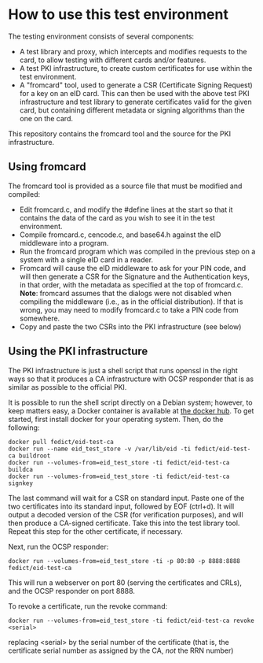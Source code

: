 # How to use this test environment

The testing environment consists of several components:

- A test library and proxy, which intercepts and modifies requests to
  the card, to allow testing with different cards and/or features.
- A test PKI infrastructure, to create custom certificates
  for use within the test environment.
- A "fromcard" tool, used to generate a CSR (Certificate Signing
  Request) for a key on an eID card. This can then be used with the
  above test PKI infrastructure and test library to generate
  certificates valid for the given card, but containing different
  metadata or signing algorithms than the one on the card.

This repository contains the fromcard tool and the source for the PKI
infrastructure.

## Using fromcard

The fromcard tool is provided as a source file that must be modified and
compiled:

- Edit fromcard.c, and modify the #define lines at the start so that it
  contains the data of the card as you wish to see it in the test
  environment.
- Compile fromcard.c, cencode.c, and base64.h against the eID middleware
  into a program.
- Run the fromcard program which was compiled in the previous step on a
  system with a single eID card in a reader.
- Fromcard will cause the eID middleware to ask for your PIN code, and
  will then generate a CSR for the Signature and the Authentication
  keys, in that order, with the metadata as specified at the top of
  fromcard.c. **Note**: fromcard assumes that the dialogs were not
  disabled when compiling the middleware (i.e., as in the official
  distribution). If that is wrong, you may need to modify fromcard.c to
  take a PIN code from somewhere.
- Copy and paste the two CSRs into the PKI infrastructure (see below)

## Using the PKI infrastructure

The PKI infrastructure is just a shell script that runs openssl in the
right ways so that it produces a CA infrastructure with OCSP responder
that is as similar as possible to the official PKI.

It is possible to run the shell script directly on a Debian system;
however, to keep matters easy, a Docker container is available at [the
docker hub](https://hub.docker.com/f/fedict/eid-test-ca). To get
started, first install docker for your operating system. Then, do the
following:

    docker pull fedict/eid-test-ca
    docker run --name eid_test_store -v /var/lib/eid -ti fedict/eid-test-ca buildroot
    docker run --volumes-from=eid_test_store -ti fedict/eid-test-ca buildca
    docker run --volumes-from=eid_test_store -ti fedict/eid-test-ca signkey

The last command will wait for a CSR on standard input. Paste one of the
two certificates into its standard input, followed by EOF (ctrl+d). It
will output a decoded version of the CSR (for verification purposes),
and will then produce a CA-signed certificate. Take this into the test
library tool. Repeat this step for the other certificate, if necessary.

Next, run the OCSP responder:

    docker run --volumes-from=eid_test_store -ti -p 80:80 -p 8888:8888 fedict/eid-test-ca

This will run a webserver on port 80 (serving the certificates and
CRLs), and the OCSP responder on port 8888.

To revoke a certificate, run the revoke command:

    docker run --volumes-from=eid_test_store -ti fedict/eid-test-ca revoke <serial>

replacing &lt;serial&gt; by the serial number of the certificate (that
is, the certificate serial number as assigned by the CA, *not* the RRN
number)
